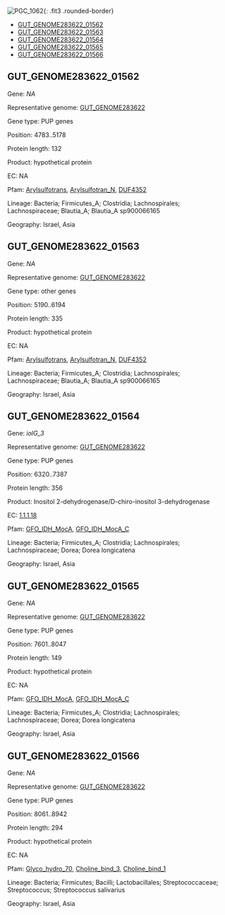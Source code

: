![PGC_1062](../static/images/Clusters_figure/PGC_1062.jpg){: .fit3 .rounded-border}

<ul id="myTab" class="nav nav-tabs">
  <li class="active">
        <a href="#tab1" data-toggle="tab">GUT_GENOME283622_01562</a>
  </li>
<li><a href="#tab2" data-toggle="tab">GUT_GENOME283622_01563</a></li>
<li><a href="#tab3" data-toggle="tab">GUT_GENOME283622_01564</a></li>
<li><a href="#tab4" data-toggle="tab">GUT_GENOME283622_01565</a></li>
<li><a href="#tab5" data-toggle="tab">GUT_GENOME283622_01566</a></li>
</ul>

<div id="myTabContent" class="tab-content">
  <div class="tab-pane fade in active" id="tab1">

<h2 id="GUT_GENOME283622_01562">GUT_GENOME283622_01562</h2>
<p>Gene: <em>NA</em>
<p>Representative genome: <a href="https://www.ebi.ac.uk/metagenomics/genomes/MGYG-HGUT-00002">GUT_GENOME283622</a></p>
<p>Gene type: PUP genes</p>
<p>Position: 4783..5178</p>
<p>Protein length: 132</p>
<p>Product: hypothetical protein</p>
<p>EC: NA</p>
<p>Pfam: <a href="http://pfam.xfam.org/family/Arylsulfotrans">Arylsulfotrans</a>, <a href="http://pfam.xfam.org/family/Arylsulfotran_N">Arylsulfotran_N</a>, <a href="http://pfam.xfam.org/family/DUF4352">DUF4352</a></p>
<p>Lineage: Bacteria; Firmicutes_A; Clostridia; Lachnospirales; Lachnospiraceae; Blautia_A; Blautia_A sp900066165</p>
<p>Geography: Israel, Asia</p>
  </div>

  <div class="tab-pane fade" id="tab2">

<h2 id="GUT_GENOME283622_01563">GUT_GENOME283622_01563</h2>
<p>Gene: <em>NA</em></p>
<p>Representative genome: <a href="https://www.ebi.ac.uk/metagenomics/genomes/MGYG-HGUT-00002">GUT_GENOME283622</a></p>
<p>Gene type: other genes</p>
<p>Position: 5190..6194</p>
<p>Protein length: 335</p>
<p>Product: hypothetical protein</p>
<p>EC: NA</p>
<p>Pfam: <a href="http://pfam.xfam.org/family/Arylsulfotrans">Arylsulfotrans</a>, <a href="http://pfam.xfam.org/family/Arylsulfotran_N">Arylsulfotran_N</a>, <a href="http://pfam.xfam.org/family/DUF4352">DUF4352</a></p>
<p>Lineage: Bacteria; Firmicutes_A; Clostridia; Lachnospirales; Lachnospiraceae; Blautia_A; Blautia_A sp900066165</p>
<p>Geography: Israel, Asia</p>

  </div>
  <div class="tab-pane fade" id="tab3">

<h2 id="GUT_GENOME283622_01564">GUT_GENOME283622_01564</h2>
<p>Gene: <em>iolG_3</em></p>
<p>Representative genome: <a href="https://www.ebi.ac.uk/metagenomics/genomes/MGYG-HGUT-00038">GUT_GENOME283622</a></p>
<p>Gene type: PUP genes</p>
<p>Position: 6320..7387</p>
<p>Protein length: 356</p>
<p>Product: Inositol 2-dehydrogenase/D-chiro-inositol 3-dehydrogenase</p>
<p>EC: <a href="https://www.brenda-enzymes.org/enzyme.php?ecno=1.1.1.18">1.1.1.18</a></p>
<p>Pfam: <a href="http://pfam.xfam.org/family/GFO_IDH_MocA">GFO_IDH_MocA</a>, <a href="http://pfam.xfam.org/family/GFO_IDH_MocA_C">GFO_IDH_MocA_C</a></p>
<p>Lineage: Bacteria; Firmicutes_A; Clostridia; Lachnospirales; Lachnospiraceae; Dorea; Dorea longicatena</p>
<p>Geography: Israel, Asia</p>

  </div>
  <div class="tab-pane fade" id="tab4">

<h2 id="GUT_GENOME283622_01565">GUT_GENOME283622_01565</h2>
<p>Gene: <em>NA</em></p>
<p>Representative genome: <a href="https://www.ebi.ac.uk/metagenomics/genomes/MGYG-HGUT-00038">GUT_GENOME283622</a></p>
<p>Gene type: PUP genes</p>
<p>Position: 7601..8047</p>
<p>Protein length: 149</p>
<p>Product: hypothetical protein</p>
<p>EC: NA</p>
<p>Pfam: <a href="http://pfam.xfam.org/family/GFO_IDH_MocA">GFO_IDH_MocA</a>, <a href="http://pfam.xfam.org/family/GFO_IDH_MocA_C">GFO_IDH_MocA_C</a></p>
<p>Lineage: Bacteria; Firmicutes_A; Clostridia; Lachnospirales; Lachnospiraceae; Dorea; Dorea longicatena</p>
<p>Geography: Israel, Asia</p>

  </div>
  <div class="tab-pane fade" id="tab5">

<h2 id="GUT_GENOME283622_01566">GUT_GENOME283622_01566</h2>
<p>Gene: <em>NA</em></p>
<p>Representative genome: <a href="https://www.ebi.ac.uk/metagenomics/genomes/MGYG-HGUT-00113">GUT_GENOME283622</a></p>
<p>Gene type: PUP genes</p>
<p>Position: 8061..8942</p>
<p>Protein length: 294</p>
<p>Product: hypothetical protein</p>
<p>EC: NA</p>
<p>Pfam: <a href="http://pfam.xfam.org/family/Glyco_hydro_70">Glyco_hydro_70</a>, <a href="http://pfam.xfam.org/family/Choline_bind_3">Choline_bind_3</a>, <a href="http://pfam.xfam.org/family/Choline_bind_1">Choline_bind_1</a></p>
<p>Lineage: Bacteria; Firmicutes; Bacilli; Lactobacillales; Streptococcaceae; Streptococcus; Streptococcus salivarius</p>
<p>Geography: Israel, Asia</p>

  </div>
</div>
